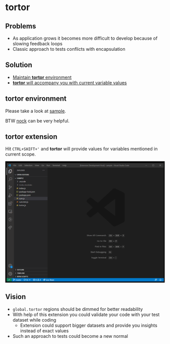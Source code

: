# tortor

## Problems

* As application grows it becomes more difficult to develop because of slowing feedback loops
* Classic approach to tests conflicts with encapsulation

## Solution

* [Maintain **tortor** environment](#tortor-environment)
* [**tortor** will accompany you with current variable values](#tortor-extension)

## **tortor** environment

Please take a look at [sample](/sample).

BTW [nock](https://github.com/nock/nock) can be very helpful.

## **tortor** extension

Hit `CTRL+SHIFT+'` and **tortor** will provide values for variables mentioned in current scope.

![demo](/demo.gif)

## Vision

* `global.tortor` regions should be dimmed for better readability
* With help of this extension you could validate your code with your test dataset while coding
  * Extension could support bigger datasets and provide you insights instead of exact values
* Such an approach to tests could become a new normal